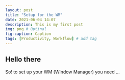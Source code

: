 ```yaml
---
layout: post
title: "Setup for the WM"
date: 2021-06-04 14:07
description: This is my first post
img: png # Optinal
fig-caption: Caption
tags: [Productivity, Workflow] # add tag
---
```

## Hello there
So! to set up your WM (Window Manager) you need ...
